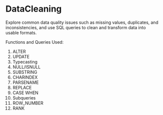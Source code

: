# DataCleaning
Explore common data quality issues such as missing values, duplicates, and inconsistencies, and use SQL queries to clean and transform data into usable formats. 

Functions and Queries Used:

1) ALTER                  
2) UPDATE
3) Typecasting            
4) NULL/ISNULL
5) SUBSTRING              
6) CHARINDEX
7) PARSENAME      
8) REPLACE
9) CASE WHEN           
10) Subqueries
11) ROW_NUMBER         
12) RANK
 
